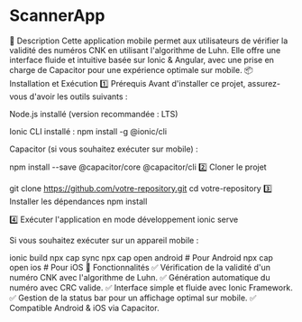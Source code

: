 # ScannerApp   
🚀 Description
Cette application mobile permet aux utilisateurs de vérifier la validité des numéros CNK en utilisant l'algorithme de Luhn. Elle offre une interface fluide et intuitive basée sur Ionic & Angular, avec une prise en charge de Capacitor pour une expérience optimale sur mobile.
📦 Installation et Exécution
1️⃣ Prérequis
Avant d'installer ce projet, assurez-vous d'avoir les outils suivants :

Node.js installé (version recommandée : LTS)

Ionic CLI installé :
npm install -g @ionic/cli

Capacitor (si vous souhaitez exécuter sur mobile) :

npm install --save @capacitor/core @capacitor/cli
2️⃣ Cloner le projet

git clone https://github.com/votre-repository.git
cd votre-repository
3️⃣ Installer les dépendances
npm install

4️⃣ Exécuter l'application en mode développement
ionic serve

Si vous souhaitez exécuter sur un appareil mobile :

ionic build
npx cap sync
npx cap open android  # Pour Android
npx cap open ios      # Pour iOS
🔑 Fonctionnalités
✅ Vérification de la validité d'un numéro CNK avec l'algorithme de Luhn.
✅ Génération automatique du numéro avec CRC valide.
✅ Interface simple et fluide avec Ionic Framework.
✅ Gestion de la status bar pour un affichage optimal sur mobile.
✅ Compatible Android & iOS via Capacitor.

